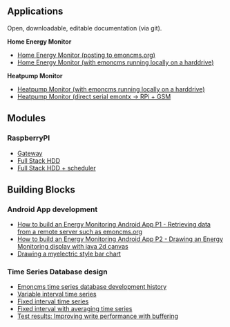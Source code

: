 ## Applications

Open, downloadable, editable documentation (via git).

**Home Energy Monitor**

* [Home Energy Monitor (posting to emoncms.org)](Applications/HomeEnergyMonitor/HomeEnergyMonitor.md)
* [Home Energy Monitor (with emoncms running locally on a harddrive)](Applications/HomeEnergyMonitorHDD/HomeEnergyMonitorHDD.md)

**Heatpump Monitor** 

* [Heatpump Monitor (with emoncms running locally on a harddrive)](Applications/HeatpumpMonitorHDD/HeatpumpMonitorHDD.md)
* [Heatpump Monitor (direct serial emontx -> RPi + GSM](Applications/HeatpumpMonitorSerialGSM/HeatpumpMonitorSerialGSM.md)

## Modules

### RaspberryPI

* [Gateway](Modules/RaspberryPI/Gateway/gateway.md)
* [Full Stack HDD](Modules/RaspberryPI/FullStackHDD/FullStackHDD.md)
* [Full Stack HDD + scheduler](Modules/RaspberryPI/FullStackHDDScheduler/FullStackHDDScheduler.md)

## Building Blocks

### Android App development

* [How to build an Energy Monitoring Android App P1 - Retrieving data from a remote server such as emoncms.org](BuildingBlocks/AndroidApp/AndroidAppPart1.md)
* [How to build an Energy Monitoring Android App P2 - Drawing an Energy Monitoring display with java 2d canvas](BuildingBlocks/AndroidApp/AndroidAppPart2.md)
* [Drawing a myelectric style bar chart](BuildingBlocks/DrawingABarChart/DrawingABarChart.md)

### Time Series Database design

- [Emoncms time series database development history](BuildingBlocks/TimeSeries/history.md)
- [Variable interval time series](BuildingBlocks/TimeSeries/variableinterval.md)
- [Fixed interval time series](BuildingBlocks/TimeSeries/fixedinterval.md)
- [Fixed interval with averaging time series](BuildingBlocks/TimeSeries/fixedintervalaveraging.md)
- [Test results: Improving write performance with buffering](BuildingBlocks/TimeSeries/writeloadinvestigation.md)
